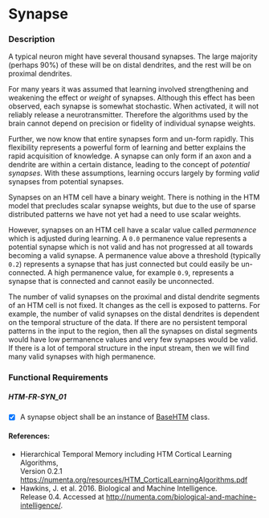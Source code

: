 
# Synapse

### Description
A typical neuron might have several thousand synapses. The large majority
(perhaps 90%) of these will be on distal dendrites, and the rest will be on proximal
dendrites.

For many years it was assumed that learning involved strengthening and weakening
the effect or *weight* of synapses. Although this effect has been observed, each
synapse is somewhat stochastic. When activated, it will not reliably release a
neurotransmitter. Therefore the algorithms used by the brain cannot depend on
precision or fidelity of individual synapse weights.

Further, we now know that entire synapses form and un-form rapidly. This
flexibility represents a powerful form of learning and better explains the rapid
acquisition of knowledge. A synapse can only form if an axon and a dendrite are
within a certain distance, leading to the concept of *potential synapses*. With these
assumptions, learning occurs largely by forming *valid* synapses from potential
synapses.

Synapses on an HTM cell have a binary weight. There is nothing in the HTM model
that precludes scalar synapse weights, but due to the use of sparse distributed
patterns we have not yet had a need to use scalar weights.

However, synapses on an HTM cell have a scalar value called *permanence* which is
adjusted during learning. A `0.0` permanence value represents a potential synapse
which is not valid and has not progressed at all towards becoming a valid synapse.
A permanence value above a threshold (typically `0.2`) represents a synapse that has
just connected but could easily be un-connected. A high permanence value, for
example `0.9`, represents a synapse that is connected and cannot easily be unconnected.

The number of valid synapses on the proximal and distal dendrite segments of an
HTM cell is not fixed. It changes as the cell is exposed to patterns. For example, the
number of valid synapses on the distal dendrites is dependent on the temporal
structure of the data. If there are no persistent temporal patterns in the input to the
region, then all the synapses on distal segments would have low permanence values
and very few synapses would be valid. If there is a lot of temporal structure in the
input stream, then we will find many valid synapses with high permanence.

### Functional Requirements

##### HTM-FR-SYN_01
- [x] A synapse object shall be an instance of [BaseHTM](./req_basehtm.md) class.





#### References:
* Hierarchical Temporal Memory including HTM Cortical Learning Algorithms,  
Version 0.2.1 https://numenta.org/resources/HTM_CorticalLearningAlgorithms.pdf
* Hawkins, J. et al. 2016. Biological and Machine Intelligence.  
Release 0.4. Accessed at http://numenta.com/biological-and-machine-intelligence/.
